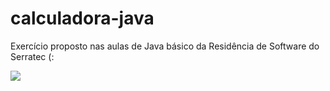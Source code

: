 # calculadora-java
Exercício proposto nas aulas de Java básico da Residência de Software do Serratec (: 


![](https://i.imgur.com/KRkZyKi.gif)
